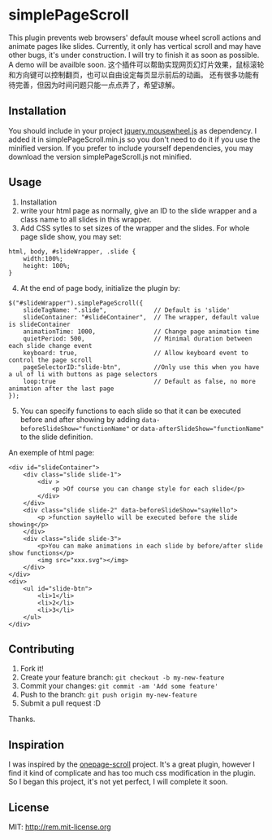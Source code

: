 # simplePageScroll
This plugin prevents web browsers' default mouse wheel scroll actions and animate pages like slides.
Currently, it only has vertical scroll and may have other bugs, it's under construction.
I will try to finish it as soon as possible. A demo will be availble soon.
这个插件可以帮助实现网页幻灯片效果，鼠标滚轮和方向键可以控制翻页，也可以自由设定每页显示前后的动画。
还有很多功能有待完善，但因为时间问题只能一点点弄了，希望谅解。

## Installation

You should include in your project [jquery.mousewheel.js](jquery.mousewheel.js) as dependency.
I added it in simplePageScroll.min.js so you don't need to do it if you use the minified version.
If you prefer to include yourself dependencies, you may download the version simplePageScroll.js not minified.

## Usage
1. Installation
2. write your html page as normally, give an ID to the slide wrapper and a class name to all slides in this wrapper.
3. Add CSS sytles to set sizes of the wrapper and the slides. For whole page slide show, you may set:
```
html, body, #slideWrapper, .slide {
    width:100%;
    height: 100%;
}
```
4. At the end of page body, initialize the plugin by:
```
$("#slideWrapper").simplePageScroll({
    slideTagName: ".slide",             // Default is 'slide'
    slideContainer: "#slideContainer",  // The wrapper, default value is slideContainer
    animationTime: 1000,                // Change page animation time
    quietPeriod: 500,                   // Minimal duration between each slide change event 
    keyboard: true,                     // Allow keyboard event to control the page scroll
    pageSelectorID:"slide-btn",         //Only use this when you have a ul of li with buttons as page selectors
    loop:true                           // Default as false, no more animation after the last page
});
```
5. You can specify functions to each slide so that it can be executed before and after showing by adding `data-beforeSlideShow="functionName"` or `data-afterSlideShow="functionName"` to the slide definition.

An exemple of html page:
```
<div id="slideContainer">
    <div class="slide slide-1">
        <div >
            <p >Of course you can change style for each slide</p>
        </div>
    </div>
    <div class="slide slide-2" data-beforeSlideShow="sayHello">
        <p >function sayHello will be executed before the slide showing</p>
    </div>
    <div class="slide slide-3">
        <p>You can make animations in each slide by before/after slide show functions</p>
        <img src="xxx.svg"></img>
    </div>
</div>
<div>
    <ul id="slide-btn">
        <li>1</li>
        <li>2</li>
        <li>3</li>
    </ul>
</div>
```



## Contributing

1. Fork it!
2. Create your feature branch: `git checkout -b my-new-feature`
3. Commit your changes: `git commit -am 'Add some feature'`
4. Push to the branch: `git push origin my-new-feature`
5. Submit a pull request :D

Thanks.

## Inspiration

I was inspired by the [onepage-scroll](https://github.com/peachananr/onepage-scroll) project.
It's a great plugin, however I find it kind of complicate and has too much css modification in the plugin.
So I began this project, it's not yet perfect, I will complete it soon.

## License

MIT: http://rem.mit-license.org
